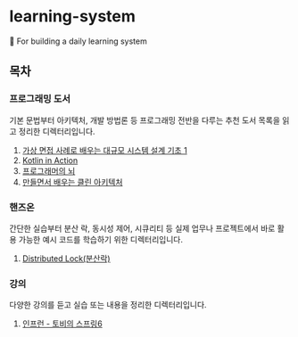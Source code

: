 # learning-system
📖 For building a daily learning system

## 목차

### 프로그래밍 도서
기본 문법부터 아키텍처, 개발 방법론 등 프로그래밍 전반을 다루는 추천 도서 목록을 읽고 정리한 디렉터리입니다.
1. [가상 면접 사례로 배우는 대규모 시스템 설계 기초 1](programming-book/%EA%B0%80%EC%83%81%EB%A9%B4%EC%A0%91%EC%82%AC%EB%A1%80%EB%A1%9C%EB%B0%B0%EC%9A%B0%EB%8A%94%EB%8C%80%EA%B7%9C%EB%AA%A8%EC%8B%9C%EC%8A%A4%ED%85%9C%EC%84%A4%EA%B3%84%EA%B8%B0%EC%B4%881/README.md)
2. [Kotlin in Action](programming-book/Kotlin%20in%20Action/README.md) 
3. [프로그래머의 뇌](programming-book/%ED%94%84%EB%A1%9C%EA%B7%B8%EB%9E%98%EB%A8%B8%EC%9D%98%20%EB%87%8C/README.md) 
4. [만들면서 배우는 클린 아키텍처](programming-book/get-your-hands-dirty-on-clean-architecture/README.md) 

### 핸즈온
간단한 실습부터 분산 락, 동시성 제어, 시큐리티 등 실제 업무나 프로젝트에서 바로 활용 가능한 예시 코드를 학습하기 위한 디렉터리입니다.
1. [Distributed Lock(분산락)](hands-on/distributed-lock/README.md)

### 강의
다양한 강의를 듣고 실습 또는 내용을 정리한 디렉터리입니다.
1. [인프런 - 토비의 스프링6](leture/inflearn/toby-spring6/README.md)
